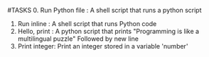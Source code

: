 #TASKS
0. Run Python file :  A shell script that runs a python script
1. Run inline : A shell script that runs Python code
2. Hello, print : A python script that prints "Programming is like a multilingual puzzle"
				  Followed by new line
3. Print integer: Print an integer stored in a variable 'number'
